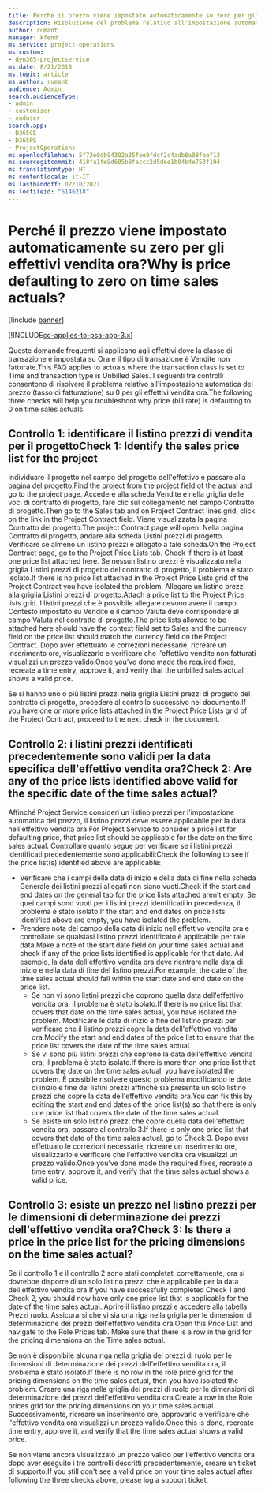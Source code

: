 ```yaml
---
title: Perché il prezzo viene impostato automaticamente su zero per gli effettivi vendita ora?
description: Risoluzione del problema relativo all'impostazione automatica su zero del prezzo per gli effettivi vendita ora.
author: rumant
manager: kfend
ms.service: project-operations
ms.custom:
- dyn365-projectservice
ms.date: 8/21/2018
ms.topic: article
ms.author: rumant
audience: Admin
search.audienceType:
- admin
- customizer
- enduser
search.app:
- D365CE
- D365PS
- ProjectOperations
ms.openlocfilehash: 5f72e0db94392a35fee9fdcf2c4adb8a08feef13
ms.sourcegitcommit: 418fa1fe9d605b8faccc2d5dee1b04b4e753f194
ms.translationtype: HT
ms.contentlocale: it-IT
ms.lasthandoff: 02/10/2021
ms.locfileid: "5146218"
---
```

# <a name="why-is-price-defaulting-to-zero-on-time-sales-actuals"></a><span data-ttu-id="b427f-103">Perché il prezzo viene impostato automaticamente su zero per gli effettivi vendita ora?</span><span class="sxs-lookup"><span data-stu-id="b427f-103">Why is price defaulting to zero on time sales actuals?</span></span>

[!include [banner](../includes/psa-now-project-operations.md)]

[!INCLUDE[cc-applies-to-psa-app-3.x](../includes/cc-applies-to-psa-app-3x.md)]

<span data-ttu-id="b427f-104">Queste domande frequenti si applicano agli effettivi dove la classe di transazione è impostata su Ora e il tipo di transazione è Vendite non fatturate.</span><span class="sxs-lookup"><span data-stu-id="b427f-104">This FAQ applies to actuals where the transaction class is set to Time and transaction type is Unbilled Sales.</span></span> <span data-ttu-id="b427f-105">I seguenti tre controlli consentono di risolvere il problema relativo all'impostazione automatica del prezzo (tasso di fatturazione) su 0 per gli effettivi vendita ora.</span><span class="sxs-lookup"><span data-stu-id="b427f-105">The following three checks will help you troubleshoot why price (bill rate) is defaulting to 0 on time sales actuals.</span></span>

## <a name="check-1-identify-the-sales-price-list-for-the-project"></a><span data-ttu-id="b427f-106">Controllo 1: identificare il listino prezzi di vendita per il progetto</span><span class="sxs-lookup"><span data-stu-id="b427f-106">Check 1: Identify the sales price list for the project</span></span>

<span data-ttu-id="b427f-107">Individuare il progetto nel campo del progetto dell'effettivo e passare alla pagina del progetto.</span><span class="sxs-lookup"><span data-stu-id="b427f-107">Find the project from the project field of the actual and go to the project page.</span></span> <span data-ttu-id="b427f-108">Accedere alla scheda Vendite e nella griglia delle voci di contratto di progetto, fare clic sul collegamento nel campo Contratto di progetto.</span><span class="sxs-lookup"><span data-stu-id="b427f-108">Then go to the Sales tab and on Project Contract lines grid, click on the link in the Project Contract field.</span></span> <span data-ttu-id="b427f-109">Viene visualizzata la pagina Contratto del progetto.</span><span class="sxs-lookup"><span data-stu-id="b427f-109">The project Contract page will open.</span></span> <span data-ttu-id="b427f-110">Nella pagina Contratto di progetto, andare alla scheda Listini prezzi di progetto. Verificare se almeno un listino prezzi è allegato a tale scheda.</span><span class="sxs-lookup"><span data-stu-id="b427f-110">On the Project Contract page, go to the Project Price Lists tab. Check if there is at least one price list attached here.</span></span> <span data-ttu-id="b427f-111">Se nessun listino prezzi è visualizzato nella griglia Listini prezzi di progetto del contratto di progetto, il problema è stato isolato.</span><span class="sxs-lookup"><span data-stu-id="b427f-111">If there is no price list attached in the Project Price Lists grid of the Project Contract you have isolated the problem.</span></span> <span data-ttu-id="b427f-112">Allegare un listino prezzi alla griglia Listini prezzi di progetto.</span><span class="sxs-lookup"><span data-stu-id="b427f-112">Attach a price list to the Project Price lists grid.</span></span> <span data-ttu-id="b427f-113">I listini prezzi che è possibile allegare devono avere il campo Contesto impostato su Vendite e il campo Valuta deve corrispondere al campo Valuta nel contratto di progetto.</span><span class="sxs-lookup"><span data-stu-id="b427f-113">The price lists allowed to be attached here should have the context field set to Sales and the currency field on the price list should match the currency field on the Project Contract.</span></span> <span data-ttu-id="b427f-114">Dopo aver effettuato le correzioni necessarie, ricreare un inserimento ore, visualizzarlo e verificare che l'effettivo vendite non fatturati visualizzi un prezzo valido.</span><span class="sxs-lookup"><span data-stu-id="b427f-114">Once you’ve done made the required fixes, recreate a time entry, approve it, and verify that the unbilled sales actual shows a valid price.</span></span> 

<span data-ttu-id="b427f-115">Se si hanno uno o più listini prezzi nella griglia Listini prezzi di progetto del contratto di progetto, procedere al controllo successivo nel documento.</span><span class="sxs-lookup"><span data-stu-id="b427f-115">If you have one or more price lists attached in the Project Price Lists grid of the Project Contract, proceed to the next check in the document.</span></span>

## <a name="check-2-are-any-of-the-price-lists-identified-above-valid-for-the-specific-date-of-the-time-sales-actual"></a><span data-ttu-id="b427f-116">Controllo 2: i listini prezzi identificati precedentemente sono validi per la data specifica dell'effettivo vendita ora?</span><span class="sxs-lookup"><span data-stu-id="b427f-116">Check 2: Are any of the price lists identified above valid for the specific date of the time sales actual?</span></span>

<span data-ttu-id="b427f-117">Affinché Project Service consideri un listino prezzi per l'impostazione automatica del prezzo, il listino prezzi deve essere applicabile per la data nell'effettivo vendita ora.</span><span class="sxs-lookup"><span data-stu-id="b427f-117">For Project Service to consider a price list for defaulting price, that price list should be applicable for the date on the time sales actual.</span></span> <span data-ttu-id="b427f-118">Controllare quanto segue per verificare se i listini prezzi identificati precedentemente sono applicabili:</span><span class="sxs-lookup"><span data-stu-id="b427f-118">Check the following to see if the price list(s) identified above are applicable:</span></span>
- <span data-ttu-id="b427f-119">Verificare che i campi della data di inizio e della data di fine nella scheda Generale dei listini prezzi allegati non siano vuoti.</span><span class="sxs-lookup"><span data-stu-id="b427f-119">Check if the start and end dates on the general tab for the price lists attached aren’t empty.</span></span> <span data-ttu-id="b427f-120">Se quei campi sono vuoti per i listini prezzi identificati in precedenza, il problema è stato isolato.</span><span class="sxs-lookup"><span data-stu-id="b427f-120">If the start and end dates on price lists identified above are empty, you have isolated the problem.</span></span> 
- <span data-ttu-id="b427f-121">Prendere nota del campo della data di inizio nell'effettivo vendita ora e controllare se qualsiasi listino prezzi identificato è applicabile per tale data.</span><span class="sxs-lookup"><span data-stu-id="b427f-121">Make a note of the start date field on your time sales actual and check if any of the price lists identified is applicable for that date.</span></span> <span data-ttu-id="b427f-122">Ad esempio, la data dell'effettivo vendita ora deve rientrare nella data di inizio e nella data di fine del listino prezzi.</span><span class="sxs-lookup"><span data-stu-id="b427f-122">For example, the date of the time sales actual should fall within the start date and end date on the price list.</span></span> 
    - <span data-ttu-id="b427f-123">Se non vi sono listini prezzi che coprono quella data dell'effettivo vendita ora, il problema è stato isolato.</span><span class="sxs-lookup"><span data-stu-id="b427f-123">If there is no price list that covers that date on the time sales actual, you have isolated the problem.</span></span> <span data-ttu-id="b427f-124">Modificare le date di inizio e fine del listino prezzi per verificare che il listino prezzi copre la data dell'effettivo vendita ora.</span><span class="sxs-lookup"><span data-stu-id="b427f-124">Modify the start and end dates of the price list to ensure that the price list covers the date of the time sales actual.</span></span> 
    - <span data-ttu-id="b427f-125">Se vi sono più listini prezzi che coprono la data dell'effettivo vendita ora, il problema è stato isolato.</span><span class="sxs-lookup"><span data-stu-id="b427f-125">If there is more than one price list that covers the date on the time sales actual, you have isolated the problem.</span></span> <span data-ttu-id="b427f-126">È possibile risolvere questo problema modificando le date di inizio e fine dei listini prezzi affinché sia presente un solo listino prezzi che copre la data dell'effettivo vendita ora.</span><span class="sxs-lookup"><span data-stu-id="b427f-126">You can fix this by editing the start and end dates of the price list(s) so that there is only one price list that covers the date of the time sales actual.</span></span> 
    - <span data-ttu-id="b427f-127">Se esiste un solo listino prezzi che copre quella data dell'effettivo vendita ora, passare al controllo 3.</span><span class="sxs-lookup"><span data-stu-id="b427f-127">If there is only one price list that covers that date of the time sales actual, go to Check 3.</span></span>
<span data-ttu-id="b427f-128">Dopo aver effettuato le correzioni necessarie, ricreare un inserimento ore, visualizzarlo e verificare che l'effettivo vendita ora visualizzi un prezzo valido.</span><span class="sxs-lookup"><span data-stu-id="b427f-128">Once you’ve done made the required fixes, recreate a time entry, approve it, and verify that the time sales actual shows a valid price.</span></span>

## <a name="check-3-is-there-a-price-in-the-price-list-for-the-pricing-dimensions-on-the-time-sales-actual"></a><span data-ttu-id="b427f-129">Controllo 3: esiste un prezzo nel listino prezzi per le dimensioni di determinazione dei prezzi dell'effettivo vendita ora?</span><span class="sxs-lookup"><span data-stu-id="b427f-129">Check 3: Is there a price in the price list for the pricing dimensions on the time sales actual?</span></span>

<span data-ttu-id="b427f-130">Se il controllo 1 e il controllo 2 sono stati completati correttamente, ora si dovrebbe disporre di un solo listino prezzi che è applicabile per la data dell'effettivo vendita ora.</span><span class="sxs-lookup"><span data-stu-id="b427f-130">If you have successfully completed Check 1 and Check 2, you should now have only one price list that is applicable for the date of the time sales actual.</span></span> <span data-ttu-id="b427f-131">Aprire il listino prezzi e accedere alla tabella Prezzi ruolo. Assicurarsi che vi sia una riga nella griglia per le dimensioni di determinazione dei prezzi dell'effettivo vendita ora.</span><span class="sxs-lookup"><span data-stu-id="b427f-131">Open this Price List and navigate to the Role Prices tab. Make sure that there is a row in the grid for the pricing dimensions on the Time sales actual.</span></span>

<span data-ttu-id="b427f-132">Se non è disponibile alcuna riga nella griglia dei prezzi di ruolo per le dimensioni di determinazione dei prezzi dell'effettivo vendita ora, il problema è stato isolato.</span><span class="sxs-lookup"><span data-stu-id="b427f-132">If there is no row in the role price grid for the pricing dimensions on the time sales actual, then you have isolated the problem.</span></span> <span data-ttu-id="b427f-133">Creare una riga nella griglia dei prezzi di ruolo per le dimensioni di determinazione dei prezzi dell'effettivo vendita ora.</span><span class="sxs-lookup"><span data-stu-id="b427f-133">Create a row in the Role prices grid for the pricing dimensions on your time sales actual.</span></span> <span data-ttu-id="b427f-134">Successivamente, ricreare un inserimento ore, approvarlo e verificare che l'effettivo vendita ora visualizzi un prezzo valido.</span><span class="sxs-lookup"><span data-stu-id="b427f-134">Once this is done, recreate time entry, approve it, and verify that the time sales actual shows a valid price.</span></span>

<span data-ttu-id="b427f-135">Se non viene ancora visualizzato un prezzo valido per l'effettivo vendita ora dopo aver eseguito i tre controlli descritti precedentemente, creare un ticket di supporto.</span><span class="sxs-lookup"><span data-stu-id="b427f-135">If you still don't see a valid price on your time sales actual after following the three checks above, please log a support ticket.</span></span> 

